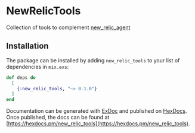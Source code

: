 # NewRelicTools

Collection of tools to complement [new_relic_agent](https://github.com/newrelic/elixir_agent)

## Installation

The package can be installed by adding `new_relic_tools` to your list of dependencies in `mix.exs`:

```elixir
def deps do
  [
    {:new_relic_tools, "~> 0.1.0"}
  ]
end
```

Documentation can be generated with [ExDoc](https://github.com/elixir-lang/ex_doc)
and published on [HexDocs](https://hexdocs.pm). Once published, the docs can
be found at [https://hexdocs.pm/new_relic_tools](https://hexdocs.pm/new_relic_tools).
